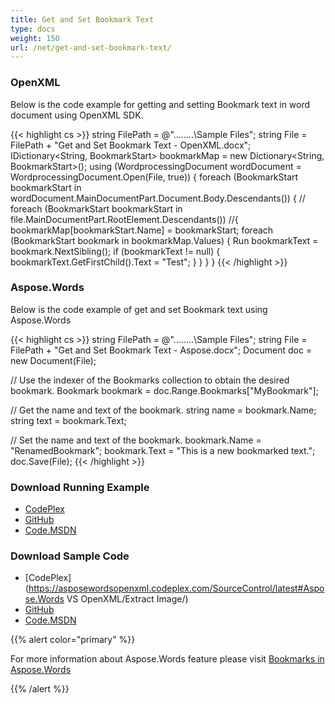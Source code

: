 ```yaml
---
title: Get and Set Bookmark Text
type: docs
weight: 150
url: /net/get-and-set-bookmark-text/
---
```


### **OpenXML**
Below is the code example for getting and setting Bookmark text in word document using OpenXML SDK.

{{< highlight cs >}}
  string FilePath = @"..\..\..\..\Sample Files\";
  string File = FilePath + "Get and Set Bookmark Text - OpenXML.docx";
  IDictionary<String, BookmarkStart> bookmarkMap = new Dictionary<String, BookmarkStart>();
  using (WordprocessingDocument wordDocument = WordprocessingDocument.Open(File, true))
  {
    foreach (BookmarkStart bookmarkStart in wordDocument.MainDocumentPart.Document.Body.Descendants<BookmarkStart>())
    {
      // foreach (BookmarkStart bookmarkStart in file.MainDocumentPart.RootElement.Descendants<BookmarkStart>())
      //{
           bookmarkMap[bookmarkStart.Name] = bookmarkStart;
           foreach (BookmarkStart bookmark in bookmarkMap.Values)
           {
             Run bookmarkText = bookmark.NextSibling<Run>();
             if (bookmarkText != null)
             {
               bookmarkText.GetFirstChild<Text>().Text = "Test";
             }
           }
     }
   }
{{< /highlight >}}
### **Aspose.Words**
Below is the code example of get and set Bookmark text using Aspose.Words

{{< highlight cs >}}
 string FilePath = @"..\..\..\..\Sample Files\";
 string File = FilePath + "Get and Set Bookmark Text - Aspose.docx";
 Document doc = new Document(File);

 // Use the indexer of the Bookmarks collection to obtain the desired bookmark.
 Bookmark bookmark = doc.Range.Bookmarks["MyBookmark"];

 // Get the name and text of the bookmark.
 string name = bookmark.Name;
 string text = bookmark.Text;

 // Set the name and text of the bookmark.
 bookmark.Name = "RenamedBookmark";
 bookmark.Text = "This is a new bookmarked text.";
 doc.Save(File);
{{< /highlight >}}
### **Download Running Example**
- [CodePlex](https://asposewordsopenxml.codeplex.com/releases/view/620544)
- [GitHub](https://github.com/aspose-words/Aspose.Words-for-.NET/releases/tag/AsposeWordsVsOpenXMLv1.2)
- [Code.MSDN](https://code.msdn.microsoft.com/Code-Comparison-of-Common-4ffff4d7#content)
### **Download Sample Code**
- [CodePlex](https://asposewordsopenxml.codeplex.com/SourceControl/latest#Aspose.Words VS OpenXML/Extract Image/)
- [GitHub](https://github.com/aspose-words/Aspose.Words-for-.NET/tree/master/Plugins/Aspose.Words%20Vs%20OpenXML%20Words/Aspose.Words%20VS%20OpenXML/Get%20and%20Set%20Bookmark%20Text)
- [Code.MSDN](https://code.msdn.microsoft.com/Code-Comparison-of-Common-4ffff4d7/view/SourceCode#content)

{{% alert color="primary" %}} 

For more information about Aspose.Words feature please visit [Bookmarks in Aspose.Words](http://www.aspose.com/docs/display/wordsnet/Bookmarks+in+Aspose.Words)

{{% /alert %}}
